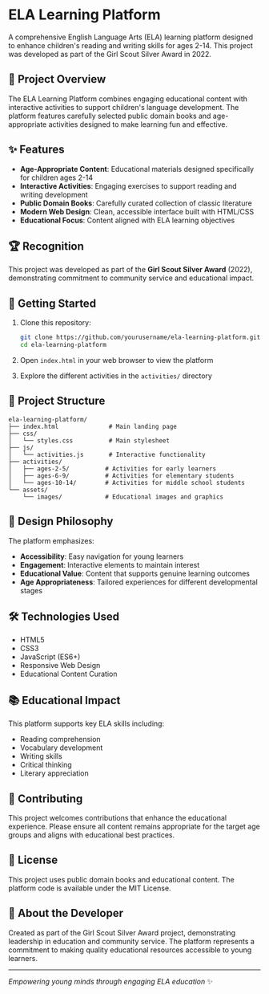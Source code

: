 # ELA Learning Platform

A comprehensive English Language Arts (ELA) learning platform designed to enhance children's reading and writing skills for ages 2-14. This project was developed as part of the Girl Scout Silver Award in 2022.

## 🎯 Project Overview

The ELA Learning Platform combines engaging educational content with interactive activities to support children's language development. The platform features carefully selected public domain books and age-appropriate activities designed to make learning fun and effective.

## ✨ Features

- **Age-Appropriate Content**: Educational materials designed specifically for children ages 2-14
- **Interactive Activities**: Engaging exercises to support reading and writing development
- **Public Domain Books**: Carefully curated collection of classic literature
- **Modern Web Design**: Clean, accessible interface built with HTML/CSS
- **Educational Focus**: Content aligned with ELA learning objectives

## 🏆 Recognition

This project was developed as part of the **Girl Scout Silver Award** (2022), demonstrating commitment to community service and educational impact.

## 🚀 Getting Started

1. Clone this repository:
   ```bash
   git clone https://github.com/yourusername/ela-learning-platform.git
   cd ela-learning-platform
   ```

2. Open `index.html` in your web browser to view the platform

3. Explore the different activities in the `activities/` directory

## 📁 Project Structure

```
ela-learning-platform/
├── index.html              # Main landing page
├── css/
│   └── styles.css          # Main stylesheet
├── js/
│   └── activities.js       # Interactive functionality
├── activities/
│   ├── ages-2-5/          # Activities for early learners
│   ├── ages-6-9/          # Activities for elementary students
│   └── ages-10-14/        # Activities for middle school students
└── assets/
    └── images/            # Educational images and graphics
```

## 🎨 Design Philosophy

The platform emphasizes:
- **Accessibility**: Easy navigation for young learners
- **Engagement**: Interactive elements to maintain interest
- **Educational Value**: Content that supports genuine learning outcomes
- **Age Appropriateness**: Tailored experiences for different developmental stages

## 🛠️ Technologies Used

- HTML5
- CSS3
- JavaScript (ES6+)
- Responsive Web Design
- Educational Content Curation

## 📚 Educational Impact

This platform supports key ELA skills including:
- Reading comprehension
- Vocabulary development
- Writing skills
- Critical thinking
- Literary appreciation

## 🤝 Contributing

This project welcomes contributions that enhance the educational experience. Please ensure all content remains appropriate for the target age groups and aligns with educational best practices.

## 📄 License

This project uses public domain books and educational content. The platform code is available under the MIT License.

## 🌟 About the Developer

Created as part of the Girl Scout Silver Award project, demonstrating leadership in education and community service. The platform represents a commitment to making quality educational resources accessible to young learners.

---

*Empowering young minds through engaging ELA education* ✨
